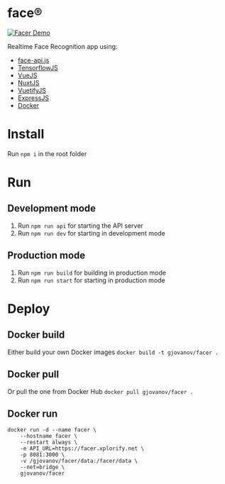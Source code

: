 # face®

[![Facer Demo](https://img.youtube.com/vi/rHUQyRe8JyQ/0.jpg)](https://www.youtube.com/watch?v=rHUQyRe8JyQ)

 Realtime Face Recognition app using:
 - [face-api.js](https://github.com/justadudewhohacks/face-api.js)
 - [TensorflowJS](https://github.com/tensorflow/tfjs)
 - [VueJS](https://github.com/vuejs/vue)
 - [NuxtJS](https://github.com/nuxt/nuxt.js/)
 - [VuetifyJS](https://github.com/vuetifyjs/vuetify)
 - [ExpressJS](https://github.com/expressjs/expressjs.com)
 - [Docker](https://github.com/docker)


# Install
Run `npm i` in the root folder

# Run

## Development mode
1. Run `npm run api` for starting the API server 
2. Run `npm run dev` for starting in development mode

## Production mode
1. Run `npm run build` for building in production mode
2. Run `npm run start` for starting in production mode

# Deploy

## Docker build
Either build your own Docker images
`docker build -t gjovanov/facer .`

## Docker pull
Or pull the one from Docker Hub
`docker pull gjovanov/facer .`

## Docker run
```docker
docker run -d --name facer \
    --hostname facer \
    --restart always \
    -e API_URL=https://facer.xplorify.net \
    -p 8081:3000 \
    -v /gjovanov/facer/data:/facer/data \
    --net=bridge \
    gjovanov/facer
```
